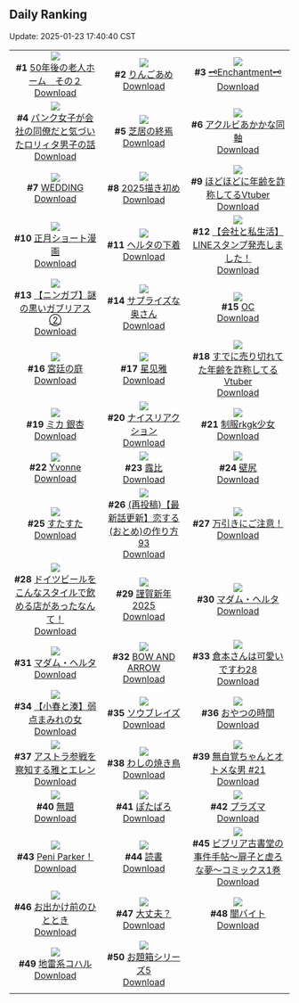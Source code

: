 ## Daily Ranking
Update: 2025-01-23 17:40:40 CST

|      |      |      |
| :----: | :----: | :----: |
| ![](https://i.pixiv.re/c/240x480/img-master/img/2025/01/21/18/01/53/126433796_p0_master1200.jpg)<br>**#1** [50年後の老人ホーム　その２](https://www.pixiv.net/artworks/126433796)<br>[Download](https://i.pixiv.re/img-original/img/2025/01/21/18/01/53/126433796_p0.jpg) | ![](https://i.pixiv.re/c/240x480/img-master/img/2025/01/21/07/30/04/126423535_p0_master1200.jpg)<br>**#2** [りんごあめ](https://www.pixiv.net/artworks/126423535)<br>[Download](https://i.pixiv.re/img-original/img/2025/01/21/07/30/04/126423535_p0.jpg) | ![](https://i.pixiv.re/c/240x480/img-master/img/2025/01/21/09/05/11/126424846_p0_master1200.jpg)<br>**#3** [🗝Enchantment🗝](https://www.pixiv.net/artworks/126424846)<br>[Download](https://i.pixiv.re/img-original/img/2025/01/21/09/05/11/126424846_p0.png) |
| ![](https://i.pixiv.re/c/240x480/img-master/img/2025/01/21/12/01/08/126427344_p0_master1200.jpg)<br>**#4** [パンク女子が会社の同僚だと気づいたロリィタ男子の話](https://www.pixiv.net/artworks/126427344)<br>[Download](https://i.pixiv.re/img-original/img/2025/01/21/12/01/08/126427344_p0.jpg) | ![](https://i.pixiv.re/c/240x480/img-master/img/2025/01/21/16/26/18/126431631_p0_master1200.jpg)<br>**#5** [芝居の終焉](https://www.pixiv.net/artworks/126431631)<br>[Download](https://i.pixiv.re/img-original/img/2025/01/21/16/26/18/126431631_p0.png) | ![](https://i.pixiv.re/c/240x480/img-master/img/2025/01/22/18/56/50/126465092_p0_master1200.jpg)<br>**#6** [アクルビあかかな同軸](https://www.pixiv.net/artworks/126465092)<br>[Download](https://i.pixiv.re/img-original/img/2025/01/22/18/56/50/126465092_p0.jpg) |
| ![](https://i.pixiv.re/c/240x480/img-master/img/2025/01/21/00/00/22/126415526_p0_master1200.jpg)<br>**#7** [WEDDING](https://www.pixiv.net/artworks/126415526)<br>[Download](https://i.pixiv.re/img-original/img/2025/01/21/00/00/22/126415526_p0.jpg) | ![](https://i.pixiv.re/c/240x480/img-master/img/2025/01/22/15/35/43/126460605_p0_master1200.jpg)<br>**#8** [2025描き初め](https://www.pixiv.net/artworks/126460605)<br>[Download](https://i.pixiv.re/img-original/img/2025/01/22/15/35/43/126460605_p0.jpg) | ![](https://i.pixiv.re/c/240x480/img-master/img/2025/01/21/21/14/01/126439502_p0_master1200.jpg)<br>**#9** [ほどほどに年齢を詐称してるVtuber](https://www.pixiv.net/artworks/126439502)<br>[Download](https://i.pixiv.re/img-original/img/2025/01/21/21/14/01/126439502_p0.png) |
| ![](https://i.pixiv.re/c/240x480/img-master/img/2025/01/22/17/00/09/126462108_p0_master1200.jpg)<br>**#10** [正月ショート漫画](https://www.pixiv.net/artworks/126462108)<br>[Download](https://i.pixiv.re/img-original/img/2025/01/22/17/00/09/126462108_p0.jpg) | ![](https://i.pixiv.re/c/240x480/img-master/img/2025/01/21/00/00/14/126415484_p0_master1200.jpg)<br>**#11** [ヘルタの下着](https://www.pixiv.net/artworks/126415484)<br>[Download](https://i.pixiv.re/img-original/img/2025/01/21/00/00/14/126415484_p0.png) | ![](https://i.pixiv.re/c/240x480/img-master/img/2025/01/21/17/09/10/126432498_p0_master1200.jpg)<br>**#12** [【会社と私生活】LINEスタンプ発売しました！](https://www.pixiv.net/artworks/126432498)<br>[Download](https://i.pixiv.re/img-original/img/2025/01/21/17/09/10/126432498_p0.jpg) |
| ![](https://i.pixiv.re/c/240x480/img-master/img/2025/01/21/10/34/32/126425991_p0_master1200.jpg)<br>**#13** [【ニンガブ】謎の黒いガブリアス②](https://www.pixiv.net/artworks/126425991)<br>[Download](https://i.pixiv.re/img-original/img/2025/01/21/10/34/32/126425991_p0.jpg) | ![](https://i.pixiv.re/c/240x480/img-master/img/2025/01/21/00/04/46/126415493_p0_master1200.jpg)<br>**#14** [サプライズな奥さん](https://www.pixiv.net/artworks/126415493)<br>[Download](https://i.pixiv.re/img-original/img/2025/01/21/00/04/46/126415493_p0.jpg) | ![](https://i.pixiv.re/c/240x480/img-master/img/2025/01/21/00/00/30/126415568_p0_master1200.jpg)<br>**#15** [OC](https://www.pixiv.net/artworks/126415568)<br>[Download](https://i.pixiv.re/img-original/img/2025/01/21/00/00/30/126415568_p0.png) |
| ![](https://i.pixiv.re/c/240x480/img-master/img/2025/01/21/21/05/19/126439223_p0_master1200.jpg)<br>**#16** [宮廷の庭](https://www.pixiv.net/artworks/126439223)<br>[Download](https://i.pixiv.re/img-original/img/2025/01/21/21/05/19/126439223_p0.jpg) | ![](https://i.pixiv.re/c/240x480/img-master/img/2025/01/21/00/00/38/126415595_p0_master1200.jpg)<br>**#17** [星见雅](https://www.pixiv.net/artworks/126415595)<br>[Download](https://i.pixiv.re/img-original/img/2025/01/21/00/00/38/126415595_p0.png) | ![](https://i.pixiv.re/c/240x480/img-master/img/2025/01/22/21/06/59/126469276_p0_master1200.jpg)<br>**#18** [すでに売り切れてた年齢を詐称してるVtuber](https://www.pixiv.net/artworks/126469276)<br>[Download](https://i.pixiv.re/img-original/img/2025/01/22/21/06/59/126469276_p0.png) |
| ![](https://i.pixiv.re/c/240x480/img-master/img/2025/01/21/00/00/27/126415554_p0_master1200.jpg)<br>**#19** [ミカ 銀杏](https://www.pixiv.net/artworks/126415554)<br>[Download](https://i.pixiv.re/img-original/img/2025/01/21/00/00/27/126415554_p0.jpg) | ![](https://i.pixiv.re/c/240x480/img-master/img/2025/01/21/01/01/01/126417766_p0_master1200.jpg)<br>**#20** [ナイスリアクション](https://www.pixiv.net/artworks/126417766)<br>[Download](https://i.pixiv.re/img-original/img/2025/01/21/01/01/01/126417766_p0.jpg) | ![](https://i.pixiv.re/c/240x480/img-master/img/2025/01/21/18/17/01/126434148_p0_master1200.jpg)<br>**#21** [制服rkgk少女](https://www.pixiv.net/artworks/126434148)<br>[Download](https://i.pixiv.re/img-original/img/2025/01/21/18/17/01/126434148_p0.png) |
| ![](https://i.pixiv.re/c/240x480/img-master/img/2025/01/21/00/52/43/126417481_p0_master1200.jpg)<br>**#22** [Yvonne](https://www.pixiv.net/artworks/126417481)<br>[Download](https://i.pixiv.re/img-original/img/2025/01/21/00/52/43/126417481_p0.jpg) | ![](https://i.pixiv.re/c/240x480/img-master/img/2025/01/22/12/52/03/126458116_p0_master1200.jpg)<br>**#23** [露比](https://www.pixiv.net/artworks/126458116)<br>[Download](https://i.pixiv.re/img-original/img/2025/01/22/12/52/03/126458116_p0.jpg) | ![](https://i.pixiv.re/c/240x480/img-master/img/2025/01/21/20/00/05/126436969_p0_master1200.jpg)<br>**#24** [壁尻](https://www.pixiv.net/artworks/126436969)<br>[Download](https://i.pixiv.re/img-original/img/2025/01/21/20/00/05/126436969_p0.jpg) |
| ![](https://i.pixiv.re/c/240x480/img-master/img/2025/01/22/12/19/51/126457570_p0_master1200.jpg)<br>**#25** [すたすた](https://www.pixiv.net/artworks/126457570)<br>[Download](https://i.pixiv.re/img-original/img/2025/01/22/12/19/51/126457570_p0.png) | ![](https://i.pixiv.re/c/240x480/img-master/img/2025/01/21/12/00/46/126427327_p0_master1200.jpg)<br>**#26** [(再投稿)【最新話更新】恋する(おとめ)の作り方 93](https://www.pixiv.net/artworks/126427327)<br>[Download](https://i.pixiv.re/img-original/img/2025/01/21/12/00/46/126427327_p0.png) | ![](https://i.pixiv.re/c/240x480/img-master/img/2025/01/21/16/43/02/126431958_p0_master1200.jpg)<br>**#27** [万引きにご注意！](https://www.pixiv.net/artworks/126431958)<br>[Download](https://i.pixiv.re/img-original/img/2025/01/21/16/43/02/126431958_p0.jpg) |
| ![](https://i.pixiv.re/c/240x480/img-master/img/2025/01/21/12/07/21/126427462_p0_master1200.jpg)<br>**#28** [ドイツビールをこんなスタイルで飲める店があったなんて！](https://www.pixiv.net/artworks/126427462)<br>[Download](https://i.pixiv.re/img-original/img/2025/01/21/12/07/21/126427462_p0.jpg) | ![](https://i.pixiv.re/c/240x480/img-master/img/2025/01/21/19/55/07/126436806_p0_master1200.jpg)<br>**#29** [謹賀新年2025](https://www.pixiv.net/artworks/126436806)<br>[Download](https://i.pixiv.re/img-original/img/2025/01/21/19/55/07/126436806_p0.jpg) | ![](https://i.pixiv.re/c/240x480/img-master/img/2025/01/21/19/30/01/126436118_p0_master1200.jpg)<br>**#30** [マダム・ヘルタ](https://www.pixiv.net/artworks/126436118)<br>[Download](https://i.pixiv.re/img-original/img/2025/01/21/19/30/01/126436118_p0.jpg) |
| ![](https://i.pixiv.re/c/240x480/img-master/img/2025/01/21/00/00/08/126415456_p0_master1200.jpg)<br>**#31** [マダム・ヘルタ](https://www.pixiv.net/artworks/126415456)<br>[Download](https://i.pixiv.re/img-original/img/2025/01/21/00/00/08/126415456_p0.jpg) | ![](https://i.pixiv.re/c/240x480/img-master/img/2025/01/22/00/00/56/126445710_p0_master1200.jpg)<br>**#32** [BOW AND ARROW](https://www.pixiv.net/artworks/126445710)<br>[Download](https://i.pixiv.re/img-original/img/2025/01/22/00/00/56/126445710_p0.jpg) | ![](https://i.pixiv.re/c/240x480/img-master/img/2025/01/21/14/36/24/126429805_p0_master1200.jpg)<br>**#33** [倉本さんは可愛いですわ28](https://www.pixiv.net/artworks/126429805)<br>[Download](https://i.pixiv.re/img-original/img/2025/01/21/14/36/24/126429805_p0.jpg) |
| ![](https://i.pixiv.re/c/240x480/img-master/img/2025/01/21/21/13/19/126439475_p0_master1200.jpg)<br>**#34** [【小春と湊】弱点まみれの女](https://www.pixiv.net/artworks/126439475)<br>[Download](https://i.pixiv.re/img-original/img/2025/01/21/21/13/19/126439475_p0.png) | ![](https://i.pixiv.re/c/240x480/img-master/img/2025/01/21/19/39/22/126436394_p0_master1200.jpg)<br>**#35** [ソウブレイズ](https://www.pixiv.net/artworks/126436394)<br>[Download](https://i.pixiv.re/img-original/img/2025/01/21/19/39/22/126436394_p0.jpg) | ![](https://i.pixiv.re/c/240x480/img-master/img/2025/01/22/00/30/03/126446952_p0_master1200.jpg)<br>**#36** [おやつの時間](https://www.pixiv.net/artworks/126446952)<br>[Download](https://i.pixiv.re/img-original/img/2025/01/22/00/30/03/126446952_p0.jpg) |
| ![](https://i.pixiv.re/c/240x480/img-master/img/2025/01/21/11/42/56/126426929_p0_master1200.jpg)<br>**#37** [アストラ参戦を察知する雅とエレン](https://www.pixiv.net/artworks/126426929)<br>[Download](https://i.pixiv.re/img-original/img/2025/01/21/11/42/56/126426929_p0.jpg) | ![](https://i.pixiv.re/c/240x480/img-master/img/2025/01/22/01/40/26/126448829_p0_master1200.jpg)<br>**#38** [わしの焼き鳥](https://www.pixiv.net/artworks/126448829)<br>[Download](https://i.pixiv.re/img-original/img/2025/01/22/01/40/26/126448829_p0.jpg) | ![](https://i.pixiv.re/c/240x480/img-master/img/2025/01/22/00/01/14/126445744_p0_master1200.jpg)<br>**#39** [無自覚ちゃんとオトメな男 #21](https://www.pixiv.net/artworks/126445744)<br>[Download](https://i.pixiv.re/img-original/img/2025/01/22/00/01/14/126445744_p0.jpg) |
| ![](https://i.pixiv.re/c/240x480/img-master/img/2025/01/21/00/58/38/126417648_p0_master1200.jpg)<br>**#40** [無題](https://www.pixiv.net/artworks/126417648)<br>[Download](https://i.pixiv.re/img-original/img/2025/01/21/00/58/38/126417648_p0.jpg) | ![](https://i.pixiv.re/c/240x480/img-master/img/2025/01/22/18/58/16/126465121_p0_master1200.jpg)<br>**#41** [ぽたぱろ](https://www.pixiv.net/artworks/126465121)<br>[Download](https://i.pixiv.re/img-original/img/2025/01/22/18/58/16/126465121_p0.jpg) | ![](https://i.pixiv.re/c/240x480/img-master/img/2025/01/22/19/35/30/126466177_p0_master1200.jpg)<br>**#42** [プラズマ](https://www.pixiv.net/artworks/126466177)<br>[Download](https://i.pixiv.re/img-original/img/2025/01/22/19/35/30/126466177_p0.jpg) |
| ![](https://i.pixiv.re/c/240x480/img-master/img/2025/01/21/05/22/01/126421946_p0_master1200.jpg)<br>**#43** [Peni Parker！](https://www.pixiv.net/artworks/126421946)<br>[Download](https://i.pixiv.re/img-original/img/2025/01/21/05/22/01/126421946_p0.png) | ![](https://i.pixiv.re/c/240x480/img-master/img/2025/01/22/01/23/06/126448419_p0_master1200.jpg)<br>**#44** [読書](https://www.pixiv.net/artworks/126448419)<br>[Download](https://i.pixiv.re/img-original/img/2025/01/22/01/23/06/126448419_p0.jpg) | ![](https://i.pixiv.re/c/240x480/img-master/img/2025/01/21/01/30/47/126418529_p0_master1200.jpg)<br>**#45** [ビブリア古書堂の事件手帖〜扉子と虚ろな夢〜コミックス1巻](https://www.pixiv.net/artworks/126418529)<br>[Download](https://i.pixiv.re/img-original/img/2025/01/21/01/30/47/126418529_p0.jpg) |
| ![](https://i.pixiv.re/c/240x480/img-master/img/2025/01/22/20/31/08/126467990_p0_master1200.jpg)<br>**#46** [お出かけ前のひととき](https://www.pixiv.net/artworks/126467990)<br>[Download](https://i.pixiv.re/img-original/img/2025/01/22/20/31/08/126467990_p0.png) | ![](https://i.pixiv.re/c/240x480/img-master/img/2025/01/22/16/00/01/126460980_p0_master1200.jpg)<br>**#47** [大丈夫？](https://www.pixiv.net/artworks/126460980)<br>[Download](https://i.pixiv.re/img-original/img/2025/01/22/16/00/01/126460980_p0.jpg) | ![](https://i.pixiv.re/c/240x480/img-master/img/2025/01/22/21/00/10/126468964_p0_master1200.jpg)<br>**#48** [闇バイト](https://www.pixiv.net/artworks/126468964)<br>[Download](https://i.pixiv.re/img-original/img/2025/01/22/21/00/10/126468964_p0.jpg) |
| ![](https://i.pixiv.re/c/240x480/img-master/img/2025/01/21/00/00/17/126415502_p0_master1200.jpg)<br>**#49** [地雷系コハル](https://www.pixiv.net/artworks/126415502)<br>[Download](https://i.pixiv.re/img-original/img/2025/01/21/00/00/17/126415502_p0.jpg) | ![](https://i.pixiv.re/c/240x480/img-master/img/2025/01/22/18/45/36/126464826_p0_master1200.jpg)<br>**#50** [お題箱シリーズ5](https://www.pixiv.net/artworks/126464826)<br>[Download](https://i.pixiv.re/img-original/img/2025/01/22/18/45/36/126464826_p0.png) |
|      |
